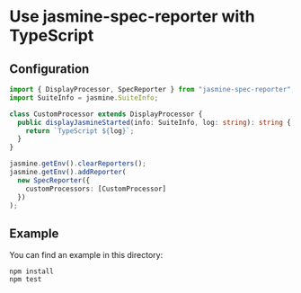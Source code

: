 # Use jasmine-spec-reporter with TypeScript

## Configuration

```typescript
import { DisplayProcessor, SpecReporter } from "jasmine-spec-reporter";
import SuiteInfo = jasmine.SuiteInfo;

class CustomProcessor extends DisplayProcessor {
  public displayJasmineStarted(info: SuiteInfo, log: string): string {
    return `TypeScript ${log}`;
  }
}

jasmine.getEnv().clearReporters();
jasmine.getEnv().addReporter(
  new SpecReporter({
    customProcessors: [CustomProcessor]
  })
);
```

## Example

You can find an example in this directory:

    npm install
    npm test
